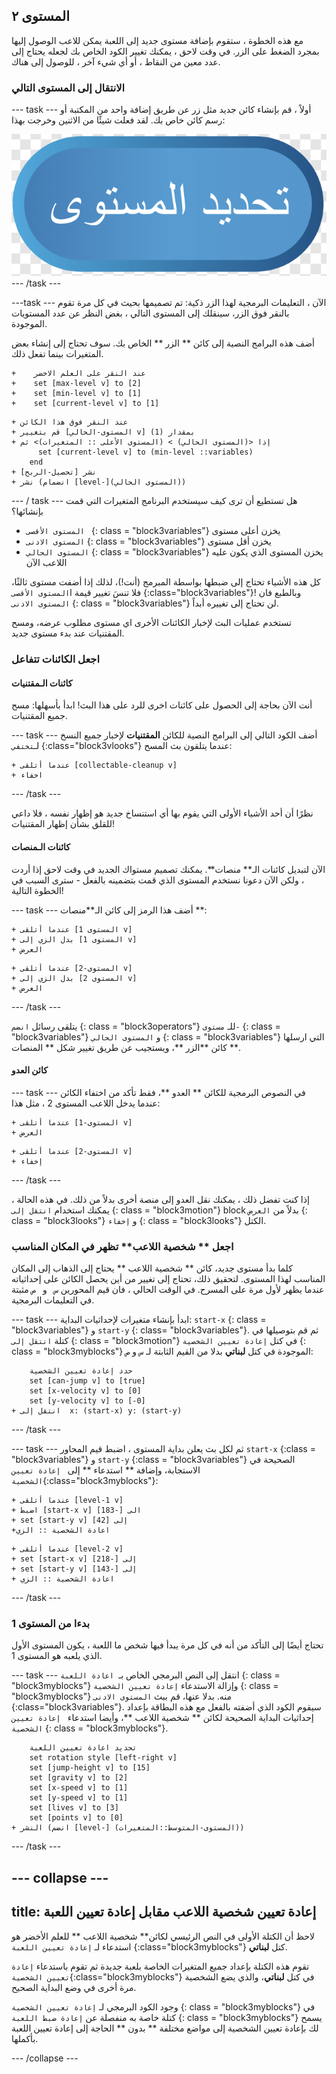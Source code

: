 ## المستوى ٢

مع هذه الخطوة ، ستقوم بإضافة مستوى جديد إلى اللعبة يمكن للاعب الوصول إليها بمجرد الضغط على الزر. في وقت لاحق ، يمكنك تغيير الكود الخاص بك لجعله يحتاج إلى عدد معين من النقاط ، أو أي شيء آخر ، للوصول إلى هناك.

### الانتقال إلى المستوى التالي

\--- task \--- أولاً ، قم بإنشاء كائن جديد مثل زر عن طريق إضافة واحد من المكتبة أو رسم كائن خاص بك. لقد فعلت شيئًا من الاثنين وخرجت بهذا:

![كائن الزر لتبديل المستويات](images/levelButton.png) \--- /task \---

\---task \--- الآن ، التعليمات البرمجية لهذا الزر ذكية: تم تصميمها بحيث في كل مرة تقوم بالنقر فوق الزر، سينقلك إلى المستوى التالي ، بغض النظر عن عدد المستويات الموجودة.

أضف هذه البرامج النصية إلى كائن ** الزر ** الخاص بك. سوف تحتاج إلى إنشاء بعض المتغيرات بينما تفعل ذلك.

```blocks3
+    عند النقر على العلم الاخضر
+    set [max-level v] to [2]
+    set [min-level v] to [1]
+    set [current-level v] to [1]
```

```blocks3
+ عند النقر فوق هذا الكائن
+ قم بتغيير [المستوى-الحالي v] بمقدار (1)
+ إذا <(المستوى الحالي) > (المستوى الأعلى :: المتغيرات)> ثم
      set [current-level v] to (min-level ::variables)
    end  
+ نشر [تحصيل-الربح]
+ نشر (انضمام [level-](المستوى الحالي))
```

\--- / task \--- هل تستطيع أن ترى كيف سيستخدم البرنامج المتغيرات التي قمت بإنشائها؟

+ `المستوى الأقصى ` {: class = "block3variables"} يخزن أعلى مستوى
+ `المستوى الادنى` {: class = "block3variables"} يخزن أقل مستوى
+ ` المستوى الحالي ` {: class = "block3variables"} يخزن المستوى الذي يكون عليه اللاعب الآن

كل هذه الأشياء تحتاج إلى ضبطها بواسطة المبرمج \(أنت!\)، لذلك إذا أضفت مستوى ثالثًا، فلا تنسَ تغيير قيمة ا`المستوى الأقصى` {:class="block3variables"}! وبالطبع فان ` المستوى الادنى ` {: class = "block3variables"} لن تحتاج إلى تغييره أبداً.

تستخدم عمليات البث لإخبار الكائنات الأخرى اي مستوى مطلوب عرضه، ومسح المقتنيات عند بدء مستوى جديد.

### اجعل الكائنات تتفاعل

#### كائنات الـ**مقتنيات**

أنت الآن بحاجة إلى الحصول على كائنات اخرى للرد على هذا البث! ابدأ بأسهلها: مسح جميع المقتنيات.

\--- task \--- أضف الكود التالي إلى البرامج النصية للكائن **المقتنيات** لإخبار جميع النسخ لـ`تختفي` {:class="block3vlooks"} عندما يتلقون بث المسح:

```blocks3
+ عندما أتلقى [collectable-cleanup v]
+ اخفاء
```

\--- /task \---

نظرًا أن أحد الأشياء الأولى التي يقوم بها أي استنساخ جديد هو إظهار نفسه ، فلا داعي للقلق بشأن إظهار المقتنيات!

#### كائنات الـ**منصات**

الآن لتبديل كائنات الـ** منصات**. يمكنك تصميم مستواك الجديد في وقت لاحق إذا أردت ، ولكن الآن دعونا نستخدم المستوى الذي قمت بتضمينه بالفعل - سترى السبب في الخطوة التالية!

\--- task \--- أضف هذا الرمز إلى كائن الـ**منصات **:

```blocks3
+ عندما أتلقى [المستوى 1 v]
+ بدل الزي إلى [المستوى 1 v]
+ العرض
```

```blocks3
+ عندما أتلقى [المستوى-2 v]
+ بدل الزي إلى [المستوى 2 v]
+ العرض
```

\--- /task \---

يتلقى رسائل ` انضم ` {: class = "block3operators"} للـ ` مستوى- ` {: class = "block3variables"} و ` المستوى الحالي ` {: class = "block3variables"} التي ارسلها كائن **الزر **، ويستجيب عن طريق تغيير شكل ** المنصات **.

#### كائن **العدو**

\--- task \--- في النصوص البرمجية للكائن ** العدو **، فقط تأكد من اختفاء الكائن عندما يدخل اللاعب المستوى 2 ، مثل هذا:

```blocks3
+ عندما أتلقى [المستوى-1 v]
+ العرض
```

```blocks3
+ عندما أتلقى [المستوى-2 v]
+ إخفاء
```

\--- /task \---

إذا كنت تفضل ذلك ، يمكنك نقل العدو إلى منصة أخرى بدلاً من ذلك. في هذه الحالة ، يمكنك استخدام ` انتقل إلى ` {: class = "block3motion"} block بدلاً من ` العرض ` {: class = "block3looks"} و ` إخفاء ` {: class = "block3looks"} الكتل.

### اجعل ** شخصية اللاعب** تظهر في المكان المناسب

كلما بدأ مستوى جديد، كائن ** شخصية اللاعب ** يحتاج إلى الذهاب إلى المكان المناسب لهذا المستوى. لتحقيق ذلك، تحتاج إلى تغيير من أين يحصل الكائن على إحداثياته عندما يظهر لأول مرة على المسرح. في الوقت الحالي ، فان قيم المحورين `س ` و ` ص` مثبتة في التعليمات البرمجية.

\--- task \--- ابدأ بإنشاء متغيرات لإحداثيات البداية: ` start-x ` {: class = "block3variables"} و ` start-y ` {: class= "block3variables"}. ثم قم بتوصيلها في كتلة ` انتقل إلى ` {: class = "block3motion"} في كتل `إعادة تعيين الشخصية` {: class = "block3myblocks"} الموجودة في كتل **لبناتي** بدلا من القيم الثابتة لـ `س` و `ص`:

```blocks3
    حدد إعادة تعيين الشخصية
    set [can-jump v] to [true]
    set [x-velocity v] to [0]
    set [y-velocity v] to [-0]
+ انتقل إلى  x: (start-x) y: (start-y)
```

\--- /task \---

\--- task \--- ثم لكل بث يعلن بداية المستوى ، اضبط قيم المحاور ` start-x ` {:class = "block3variables"} و ` start-y ` {:class = "block3variables"} الصحيحة في الاستجابة، وإضافة ** استدعاء ** إلى ` إعادة تعيين الشخصية`{:class="block3myblocks"}:

```blocks3
+ عندما أتلقى [level-1 v]
+ اضبط [start-x v] الى [-183]
+ set [start-y v] إلى [42]
+اعادة الشخصية :: الزي
```

```blocks3
+ عندما أتلقى [level-2 v]
+ set [start-x v] إلى [-218]
+ set [start-y v] إلى [-143]
+ اعادة الشخصية :: الزي
```

\--- /task \---

### بدءا من المستوى 1

تحتاج أيضًا إلى التأكد من أنه في كل مرة يبدأ فيها شخص ما اللعبة ، يكون المستوى الأول الذي يلعبه هو المستوى 1.

\--- task \--- انتقل إلى النص البرمجي الخاص بـ` اعادة اللعبة` {: class = "block3myblocks"} وإزالة الاستدعاء ` إعادة تعيين الشخصية ` {: class = "block3myblocks"} منه. بدلا عنها، قم ببث ` المستوى الادنى ` {:class="block3variables"}. سيقوم الكود الذي أضفته بالفعل مع هذه البطاقة بإعداد إحداثيات البداية الصحيحة لكائن ** شخصية اللاعب **، وأيضا استدعاء ` إعادة تعيين الشخصية` {: class = "block3myblocks"}.

```blocks3
    تحديد اعادة تعيين اللعبة
    set rotation style [left-right v]
    set [jump-height v] to [15]
    set [gravity v] to [2]
    set [x-speed v] to [1]
    set [y-speed v] to [1]
    set [lives v] to [3]
    set [points v] to [0]
+ النشر (انضم [level-] (المستوى-المتوسط::المتغيرات))
```

\--- /task \---

## \--- collapse \---

## title: إعادة تعيين شخصية اللاعب مقابل إعادة تعيين اللعبة

لاحظ أن الكتلة الأولى في النص الرئيسي لكائن** شخصية اللاعب ** للعلم الأخضر هو استدعاء لـ `إعادة تعيين اللعبة` {:class="block3myblocks"} كتل **لبناتي**.

تقوم هذه الكتلة بإعداد جميع المتغيرات الخاصة بلعبة جديدة ثم تقوم باستدعاء `إعادة تعيين الشخصية`{:class="block3myblocks"} في كتل **لبناتي**، والذي يضع الشخصية مرة أخرى في وضع البداية الصحيح.

وجود الكود البرمجي لـ ` إعادة تعيين الشخصية ` {: class = "block3myblocks"} في كتلة خاصة به منفصلة عن ` إعادة ضبط اللعبة ` {: class = "block3myblocks"} يسمح لك بإعادة تعيين الشخصية إلى مواضع مختلفة ** بدون ** الحاجة إلى إعادة تعيين اللعبة بأكملها.

\--- /collapse \---